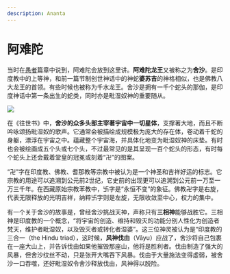 ```yaml
---
description: Ananta
---
```


# 阿难陀

当时在[愚者](https://zhuanlan.zhihu.com/p/22841728)篇章中说到，阿难陀会放到这里讲。**阿难陀龙王**又被称之为**舍沙**。是印度教中的上等神，和前一篇节制创世神话中的神蛇**婆苏吉**的神格相似，也是佛教八大龙王的首领。有些时候也被称为千水龙王。舍沙是拥有一千个蛇头的那伽，是印度神话中第一条出生的蛇类，同时亦是毗湿奴神的重要随从。

![](https://pic1.zhimg.com/80/v2-e1237b136f7bd9e1afe49ced584f3c60_1440w.jpg)

在《往世书》中，**舍沙的众多头部主宰著宇宙中一切星体**，支撑著大地，而且不断吟咏颂扬毗湿奴的歌声。它通常会被描绘成规模极为庞大的存在体，卷动着千蛇的身躯，漂浮在宇宙之中。蕴藏整个宇宙海，并具体化地变为毗湿奴神的床垫。有时也会被绘画成五个头或七个头，不过最常见的是其呈现一百个蛇头的形态，有时每个蛇头上还会戴着堂皇的冠冕或刻着“卍”的图案。

“卍”字在印度教、佛教、耆那教等宗教中被认为是一个神圣和吉祥好运的标志。它宗教的用途可以追溯到公元前2世纪，它史前的出现更可以追溯到公元前一万至一万三千年。在西藏原始宗教苯教中，卐字是“永恒不变”的象征。佛教卍字是右旋，代表无限释放的光明吉祥，纳粹卐字则是左旋，无限收敛至中心，权力的集中。

有一个关于舍沙的故事是，曾经舍沙挑战天神，声称只有**三相神**能够战胜它。三相神是印度教的一个概念，“将宇宙的创造、维持和毁灭的功能分别人性化为创造者梵天，维护者毗湿奴，以及毁灭者或转化者湿婆”。这三位神灵被认为是“印度教的三合一（the Hindu triad），这时候，**风神伐由**（Vāyu）应战了，舍沙将自己包裹在一座大山上，并告诉伐由如果他摧毁那座山，他将是胜利者。伐由制造了强大的风暴，但舍沙纹丝不动，只是张开大嘴吞下风暴。伐由于大量施法变得虚弱，被舍沙一口吞噬，还好毗湿奴令舍沙释放伐由，风神得以脱险。

